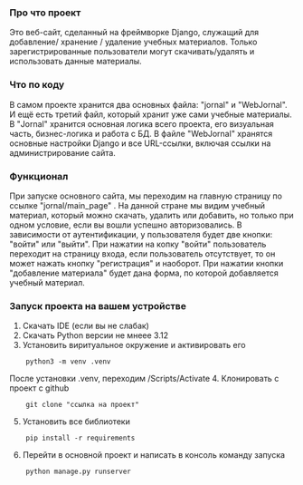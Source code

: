 ### Про что проект 
Это веб-сайт, сделанный на фреймворке Django, служащий для добавление/ хранение / удаление учебных материалов. Только зарегистрированные пользователи могут скачивать/удалять и использовать данные материалы.

### Что по коду
В самом проекте хранится два основных файла: "jornal" и "WebJornal". И ещё есть третий файл, который хранит уже сами учебные материалы. В "Jornal" хранится основная логика всего проекта, его визуальная часть, бизнес-логика и работа с БД. В файле  "WebJornal" хранятся основные настройки Django и все URL-ссылки, включая ссылки на администрирование сайта. 

### Функционал 
При запуске основного сайта, мы переходим на главную страницу по ссылке  "jornal/main_page" . На данной стране мы видим учебный материал, который можно скачать, удалить или добавить, но только при одном условие, если вы вошли успешно авторизовались. В зависимости от аутентификации, у пользователя будет две кнопки: "войти" или "выйти". При нажатии на копку "войти" пользователь переходит на страницу входа, если пользователь отсутствует, то он может нажать кнопку "регистрация" и наоборот. 
При нажатии кнопки "добавление материала" будет дана форма, по которой добавляется учебный материал.

### Запуск проекта на вашем устройстве
1. Скачать IDE (если вы не слабак)
2. Скачать Python версии не мнеее 3.12
3. Установить виритуальное окружение и активировать его
```
	python3 -m venv .venv
```
После установки .venv, переходим /Scripts/Activate
4. Клонировать с проект с github
```
	git clone "ссылка на проект"
```
5. Установить все библиотеки
```
	pip install -r requirements	
```
6. Перейти в основной проект и написать в консоль команду запуска
```
	python manage.py runserver	
```
